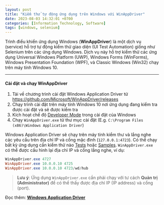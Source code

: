 ```yaml
---
layout: post
title: "Kiểm thử tự động ứng dụng trên Windows với WinAppDriver"
date: 2023-08-03 14:32:01 +0700
categories: [Information Technology, Software]
tags: [windows, selenium]
---
```


Trình điểu khiển ứng dụng Windows (**WinAppDriver**) là một dịch vụ (service) hỗ trợ tự động kiểm thử giao diện (UI Test Automation) giống như Selenium trên các ứng dụng Windows. Dịch vụ này hỗ trợ kiểm thử các ứng dụng Universal Windows Platform (UWP), Windows Forms (WinForms), Windows Presentation Foundation (WPF), và Classic Windows (Win32) chạy trên máy tính Windows 10.

---

#### Cài đặt và chạy WinAppDriver
1. Tải về chương trình cài đặt Windows Application Driver từ <https://github.com/Microsoft/WinAppDriver/releases>
2. Chạy trình cài đặt trên máy tính Windows 10 nơi ứng dụng đang kiểm tra được cài đặt và sẽ được kiểm tra
3. Kích hoạt chế độ [Developer Mode](https://docs.microsoft.com/en-us/windows/uwp/get-started/enable-your-device-for-development) trong cài đặt của Windows
4. Chạy `WinAppDriver.exe` từ thư mục cài đặt (E.g. `C:\Program Files (x86)\Windows Application Driver`)

Windows Application Driver sẽ chạy trên máy tính kiểm thư và lắng nghe các yêu cầu trên địa chỉ IP và cổng mặc đinh (`127.0.0.1:4723`). Có thể chạy bất kỳ ứng dụng cần kiểm thử nào [Tests](/Tests/) hoặc [Samples](/Samples). `WinAppDriver.exe` có thể được cấu hình lại địa chỉ IP và cổng lắng nghe, ví dụ:

```powershell
WinAppDriver.exe 4727
WinAppDriver.exe 10.0.0.10 4725
WinAppDriver.exe 10.0.0.10 4723/wd/hub
```

> **Lưu ý**: Ứng dụng `WinAppDriver.exe` cần phải chạy với tư cách **Quản trị (Administrator)** để có thể thấy được địa chỉ IP (IP address) và cổng (port).

Đọc thêm: [**Windows Application Driver**](https://github.com/microsoft/WinAppDriver)
